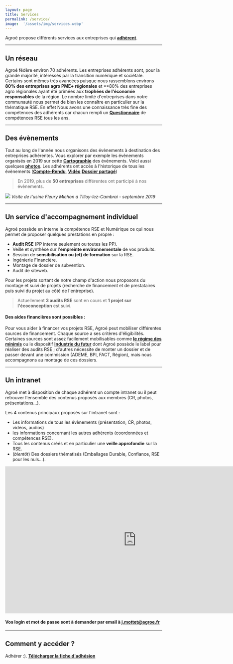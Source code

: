 ```yaml
---
layout: page
title: Services
permalink: /service/
image:  '/assets/img/services.webp'
---
```


Agroé propose différents services aux entreprises qui [**adhèrent**](https://timotte1984.github.io/agroe-jekyll/adhesion/).

---

## Un réseau

Agroé fédère environ 70 adhérents. Les entreprises adhérents sont, pour la grande majorité, intéressés par la transition numérique et sociétale. Certains sont mêmes très avancées puisque nous rassemblons environs **80% des entreprises agro PME+ régionales** et **80% des entreprises agro régionales ayant été primées aux **trophées de l'économie responsables** de la région.
Le nombre limité d'entreprises dans notre communauté nous permet de bien les connaître en particulier sur la thématique RSE. En effet Nous avons une connaissance très fine des compétences des adhérents car chacun rempli un [**Questionnaire**](https://docs.google.com/forms/d/1Od0pOUi3KE2BSPYUhcwCCWLCctbaqsEBCTeyZ9TJ4o0/prefill) de compétences RSE tous les ans.

---

## Des évènements



Tout au long de l'année nous organisons des évènements à destination des entreprises adhérentes.
Vous explorer par exemple les évènements organisés en 2019 sur cette [**Cartographie**](https://hackmd.io/@8Id68ZDnQ1SDnVKIgQez-w/SkPFZqHAr) des évènements.
Voici aussi quelques [**photos**](https://agroe-website.herokuapp.com/events/58).
Les adhérents ont accès à l'historique de tous les évènements ([**Compte-Rendu**](https://agroe-website.herokuapp.com/users/sign_in), [**Vidéo**](https://agroe-website.herokuapp.com/users/sign_in) [**Dossier partagé**](https://cloud.cestlebouquet.fr/index.php/s/DtYJEQHYQoPWGF8))


> En 2019, plus de **50 entreprises** différentes ont participé à nos évènements.

![](https://res.cloudinary.com/julienmottet/image/upload/v1568022952/vmtbpdjxs1zohtpgd2dl.jpg)
*Visite de l'usine Fleury Michon à Tilloy-lez-Cambrai - septembre 2019*

---

## Un service d'accompagnement individuel

Agroé possède en interne la compétence RSE et Numérique ce qui nous permet de proposer quelques prestations en propre :
- **Audit RSE** (PP interne seulement ou toutes les PP).
- Veille et synthèse sur l'**empreinte environnementale** de vos produits.
- Session de **sensibilisation ou (et) de formation** sur la RSE.
- Ingénierie Financière.
- Montage de dossier de subvention.
- Audit de siteweb.

Pour les projets sortant de notre champ d'action nous proposons du montage et suivi de projets (recherche de financement et de prestataires puis suivi du projet au côté de l'entreprise).

> Actuellement **3 audits RSE** sont en cours et **1 projet sur l'écoconception** est suivi.

#### Des aides financières sont possibles :
Pour vous aider à financer vos projets RSE, Agroé peut mobiliser différentes sources de financement.
Chaque source a ses critères d'éligibilités. Certaines sources sont assez facilement mobilisables comme [**le régime des minimis**](https://www.sogedev.com/blog/2016/02/03/regles-minimis-aides-a-cumuler/) ou le dispositif [**Industrie du futur**](https://www.hautsdefrance-id.fr/le-programme-industrie-du-futur-saccelere-en-region-hauts-de-france/) dont Agroé possède le label pour réaliser des audits RSE ; d'autres nécessite de monter un dossier et de passer devant une commission (ADEME, BPI, FACT, Région), mais nous accompagnons au montage de ces dossiers.

---

<div id="intranet"><h2> Un intranet </h2> </div>

Agroé met à disposition de chaque adhérent un compte intranet ou il peut retrouver l'ensemble des contenus proposés aux membres (CR, photos, présentations...).

Les 4 contenus principaux proposés sur l'intranet sont :
- Les informations de tous les évènements (présentation, CR, photos, vidéos, audios)
- les informations concernant les autres adhérents (coordonnées et compétences RSE).
- Tous les contenus créés et en particulier une **veille approfondie** sur la RSE.
- (*bientôt*) Des dossiers thématisés (Emballages Durable, Confiance, RSE pour les nuls...).

<iframe width="840" height="472" src="https://www.youtube.com/embed/iVbNQeo1XzA" frameborder="0" allow="accelerometer; autoplay; encrypted-media; gyroscope; picture-in-picture" allowfullscreen></iframe>

#### Vos **login** et **mot de passe** sont à demander par email à j.mottet@agroe.fr

---

## Comment y accéder ?

Adhérer :).
 [**Télécharger la fiche d'adhésion**](https://res.cloudinary.com/julienmottet/image/upload/v1559370042/bulletin-adhesion_AgroClub.pdf)







